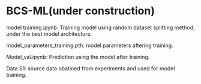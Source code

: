 # BCS-ML(under construction)
model training.ipynb: Training model using random dataset splitting method, under the best model architecture.

model_parameters_training.pth: model parameters aftering training.
 
Model_val.ipynb: Prediction using the model after training.

Data S1: source data obatined from experiments and used for model training.
